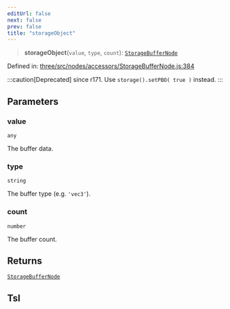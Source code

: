 ```yaml
---
editUrl: false
next: false
prev: false
title: "storageObject"
---
```


> **storageObject**(`value`, `type`, `count`): [`StorageBufferNode`](/reference/threewebgpu/classes/storagebuffernode/)

Defined in: [three/src/nodes/accessors/StorageBufferNode.js:384](https://github.com/DefinitelyMaybe/three-i18n/blob/fa57b79433d1c349ffb23a78727299c8d4190136/three/src/nodes/accessors/StorageBufferNode.js#L384)

:::caution[Deprecated]
since r171. Use `storage().setPBO( true )` instead.
:::

## Parameters

### value

`any`

The buffer data.

### type

`string`

The buffer type (e.g. `'vec3'`).

### count

`number`

The buffer count.

## Returns

[`StorageBufferNode`](/reference/threewebgpu/classes/storagebuffernode/)

## Tsl
